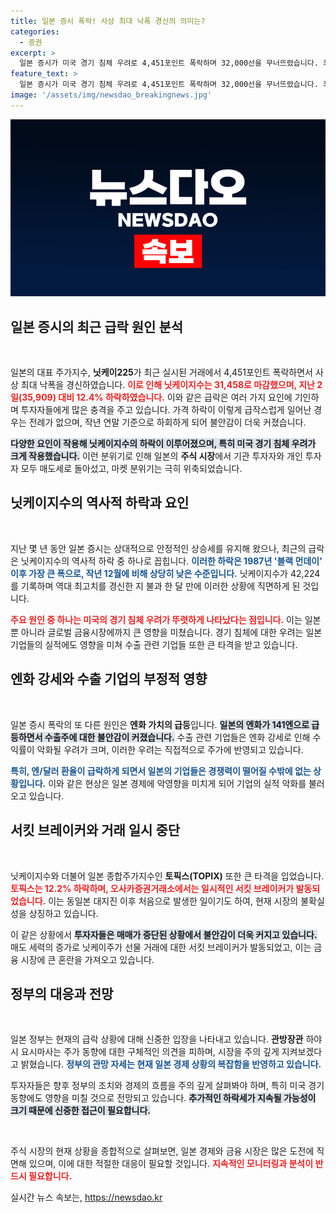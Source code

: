 ```yaml
---
title: 일본 증시 폭락! 사상 최대 낙폭 경신의 의미는?
categories:
  - 증권
excerpt: >
  일본 증시가 미국 경기 침체 우려로 4,451포인트 폭락하며 32,000선을 무너뜨렸습니다. 최고 경신 한 달 만에 연말 수준으로 돌아간 닛케이지수, 시장의 혼란과 엔화 가치 상승이 겹치면서 향후 추가 하락 우려가 커지고 있습니다.
feature_text: >
  일본 증시가 미국 경기 침체 우려로 4,451포인트 폭락하며 32,000선을 무너뜨렸습니다. 최고 경신 한 달 만에 연말 수준으로 돌아간 닛케이지수, 시장의 혼란과 엔화 가치 상승이 겹치면서 향후 추가 하락 우려가 커지고 있습니다.
image: '/assets/img/newsdao_breakingnews.jpg'
---
```


<p><img src="/assets/img/newsdao_breakingnews.jpg" alt="firstkoreanews 속보" /></p>

<h2 data-ke-size="size26">일본 증시의 최근 급락 원인 분석</h2>

<p data-ke-size="size16">&nbsp;</p>

<p>일본의 대표 주가지수, <b>닛케이225</b>가 최근 실시된 거래에서 4,451포인트 폭락하면서 사상 최대 낙폭을 경신하였습니다. <b><span style="color: #ee2323;">이로 인해 닛케이지수는 31,458로 마감했으며, 지난 2일(35,909) 대비 12.4% 하락하였습니다.</span></b> 이와 같은 급락은 여러 가지 요인에 기인하며 투자자들에게 많은 충격을 주고 있습니다. 가격 하락이 이렇게 급작스럽게 일어난 경우는 전례가 없으며, 작년 연말 기준으로 하회하게 되어 불안감이 더욱 커졌습니다. </p>

<p><b><span style="background-color: #21538527;">다양한 요인이 작용해 닛케이지수의 하락이 이루어졌으며, 특히 미국 경기 침체 우려가 크게 작용했습니다.</span></b> 이런 분위기로 인해 일본의 <b>주식 시장</b>에서 기관 투자자와 개인 투자자 모두 매도세로 돌아섰고, 마켓 분위기는 극히 위축되었습니다. </p>

<h2 data-ke-size="size26">닛케이지수의 역사적 하락과 요인</h2>

<p data-ke-size="size16">&nbsp;</p>

<p>지난 몇 년 동안 일본 증시는 상대적으로 안정적인 상승세를 유지해 왔으나, 최근의 급락은 닛케이지수의 역사적 하락 중 하나로 꼽힙니다. <b><span style="color: #1a5490;">이러한 하락은 1987년 '블랙 먼데이' 이후 가장 큰 폭으로, 작년 12월에 비해 상당히 낮은 수준입니다.</span></b> 닛케이지수가 42,224를 기록하며 역대 최고치를 경신한 지 불과 한 달 만에 이러한 상황에 직면하게 된 것입니다. </p>

<p><span style="color: #ee2323;"><b>주요 원인 중 하나는 미국의 경기 침체 우려가 뚜렷하게 나타났다는 점입니다.</b></span> 이는 일본 뿐 아니라 글로벌 금융시장에까지 큰 영향을 미쳤습니다. 경기 침체에 대한 우려는 일본 기업들의 실적에도 영향을 미쳐 수출 관련 기업들 또한 큰 타격을 받고 있습니다.</p>

<h2 data-ke-size="size26">엔화 강세와 수출 기업의 부정적 영향</h2>

<p data-ke-size="size16">&nbsp;</p>

<p>일본 증시 폭락의 또 다른 원인은 <b>엔화 가치의 급등</b>입니다. <b><span style="background-color: #21538527;">일본의 엔화가 141엔으로 급등하면서 수출주에 대한 불안감이 커졌습니다.</span></b> 수출 관련 기업들은 엔화 강세로 인해 수익률이 악화될 우려가 크며, 이러한 우려는 직접적으로 주가에 반영되고 있습니다. </p>

<p><b><span style="color: #1a5490;">특히, 엔/달러 환율이 급락하게 되면서 일본의 기업들은 경쟁력이 떨어질 수밖에 없는 상황입니다.</span></b> 이와 같은 현상은 일본 경제에 악영향을 미치게 되어 기업의 실적 악화를 불러오고 있습니다. </p>

<h2 data-ke-size="size26">서킷 브레이커와 거래 일시 중단</h2>

<p data-ke-size="size16">&nbsp;</p>

<p>닛케이지수와 더불어 일본 종합주가지수인 <b>토픽스(TOPIX)</b> 또한 큰 타격을 입었습니다. <b><span style="color: #ee2323;">토픽스는 12.2% 하락하며, 오사카증권거래소에서는 일시적인 서킷 브레이커가 발동되었습니다.</span></b> 이는 동일본 대지진 이후 처음으로 발생한 일이기도 하여, 현재 시장의 불확실성을 상징하고 있습니다.</p>

<p>이 같은 상황에서 <b><span style="background-color: #21538527;">투자자들은 매매가 중단된 상황에서 불안감이 더욱 커지고 있습니다.</span></b> 매도 세력의 증가로 닛케이주가 선물 거래에 대한 서킷 브레이커가 발동되었고, 이는 금융 시장에 큰 혼란을 가져오고 있습니다.</p>

<h2 data-ke-size="size26">정부의 대응과 전망</h2>

<p data-ke-size="size16">&nbsp;</p>

<p>일본 정부는 현재의 급락 상황에 대해 신중한 입장을 나타내고 있습니다. <b>관방장관</b> 하야시 요시마사는 주가 동향에 대한 구체적인 의견을 피하며, 시장을 주의 깊게 지켜보겠다고 밝혔습니다. <b><span style="color: #1a5490;">정부의 관망 자세는 현재 일본 경제 상황의 복잡함을 반영하고 있습니다.</span></b> </p>

<p>투자자들은 향후 정부의 조치와 경제의 흐름을 주의 깊게 살펴봐야 하며, 특히 미국 경기 동향에도 영향을 미칠 것으로 전망되고 있습니다. <b><span style="background-color: #21538527;">추가적인 하락세가 지속될 가능성이 크기 때문에 신중한 접근이 필요합니다.</span></b> </p>

<p data-ke-size="size16">&nbsp;</p>

<p>주식 시장의 현재 상황을 종합적으로 살펴보면, 일본 경제와 금융 시장은 많은 도전에 직면해 있으며, 이에 대한 적절한 대응이 필요할 것입니다. <b><span style="color: #ee2323;">지속적인 모니터링과 분석이 반드시 필요합니다.</span></b></p>
실시간 뉴스 속보는, <a href="https://newsdao.kr" rel="dofollow">https://newsdao.kr</a>


